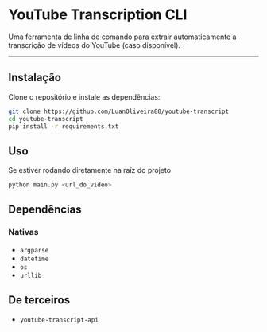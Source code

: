 # YouTube Transcription CLI

Uma ferramenta de linha de comando para extrair automaticamente a transcrição de vídeos do YouTube (caso disponível).

---

## Instalação

Clone o repositório e instale as dependências:

```bash
git clone https://github.com/LuanOliveira88/youtube-transcript
cd youtube-transcript
pip install -r requirements.txt
```

## Uso

Se estiver rodando diretamente na raíz do projeto

```bash
python main.py <url_do_video>
```

## Dependências

### Nativas

- `argparse`
- `datetime`
- `os`
- `urllib`

## De terceiros

- `youtube-transcript-api`

